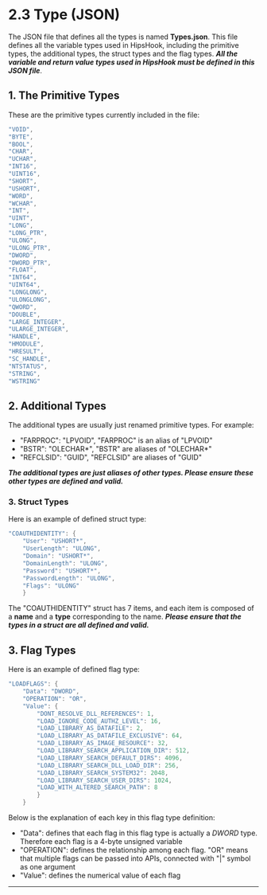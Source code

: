 # 2.3 Type (JSON)

The JSON file that defines all the types is named **Types.json**. This file defines all the variable types used in HipsHook, including the primitive types, the additional types, the struct types and the flag types. ***All the variable and return value types used in HipsHook must be defined in this JSON file***.

## 1. The Primitive Types

These are the primitive types currently included in the file:

```c++
"VOID",
"BYTE",
"BOOL",
"CHAR",
"UCHAR",
"INT16",
"UINT16",
"SHORT",
"USHORT",
"WORD",
"WCHAR",
"INT",
"UINT",
"LONG",
"LONG_PTR",
"ULONG",
"ULONG_PTR",
"DWORD",
"DWORD_PTR",
"FLOAT",
"INT64",
"UINT64",
"LONGLONG",
"ULONGLONG",
"QWORD",
"DOUBLE",
"LARGE_INTEGER",
"ULARGE_INTEGER",
"HANDLE",
"HMODULE",
"HRESULT",
"SC_HANDLE",
"NTSTATUS",
"STRING",
"WSTRING"
```



## 2. Additional Types

The additional types are usually just renamed primitive types. For example:

* "FARPROC": "LPVOID", "FARPROC" is an alias of "LPVOID"
* "BSTR": "OLECHAR\*", "BSTR" are aliases of "OLECHAR\*"
* "REFCLSID": "GUID", "REFCLSID" are aliases of "GUID"

***The additional types are just aliases of other types. Please ensure these other types are defined and valid.***

### 3. Struct Types

Here is an example of defined struct type:

```c++
"COAUTHIDENTITY": {
    "User": "USHORT*",
    "UserLength": "ULONG",
    "Domain": "USHORT*",
    "DomainLength": "ULONG",
    "Password": "USHORT*",
    "PasswordLength": "ULONG",
    "Flags": "ULONG"
    }
```

The "COAUTHIDENTITY" struct has 7 items, and each item is composed of a **name** and a **type** corresponding to the name.
***Please ensure that the types in a struct are all defined and valid.***

## 3. Flag Types

Here is an example of defined flag type:

```c++
"LOADFLAGS": {
    "Data": "DWORD",
    "OPERATION": "OR",
    "Value": {
        "DONT_RESOLVE_DLL_REFERENCES": 1,
        "LOAD_IGNORE_CODE_AUTHZ_LEVEL": 16,
        "LOAD_LIBRARY_AS_DATAFILE": 2,
        "LOAD_LIBRARY_AS_DATAFILE_EXCLUSIVE": 64,
        "LOAD_LIBRARY_AS_IMAGE_RESOURCE": 32,
        "LOAD_LIBRARY_SEARCH_APPLICATION_DIR": 512,
        "LOAD_LIBRARY_SEARCH_DEFAULT_DIRS": 4096,
        "LOAD_LIBRARY_SEARCH_DLL_LOAD_DIR": 256,
        "LOAD_LIBRARY_SEARCH_SYSTEM32": 2048,
        "LOAD_LIBRARY_SEARCH_USER_DIRS": 1024,
        "LOAD_WITH_ALTERED_SEARCH_PATH": 8
        }
    }
```

Below is the explanation of each key in this flag type definition:

*  "Data": defines that each flag in this flag type is actually a _DWORD_ type. Therefore each flag is a 4-byte unsigned variable
*  "OPERATION": defines the relationship among each flag. "OR" means that multiple flags can be passed into APIs, connected with "|" symbol as one argument
*  "Value": defines the numerical value of each flag



------

